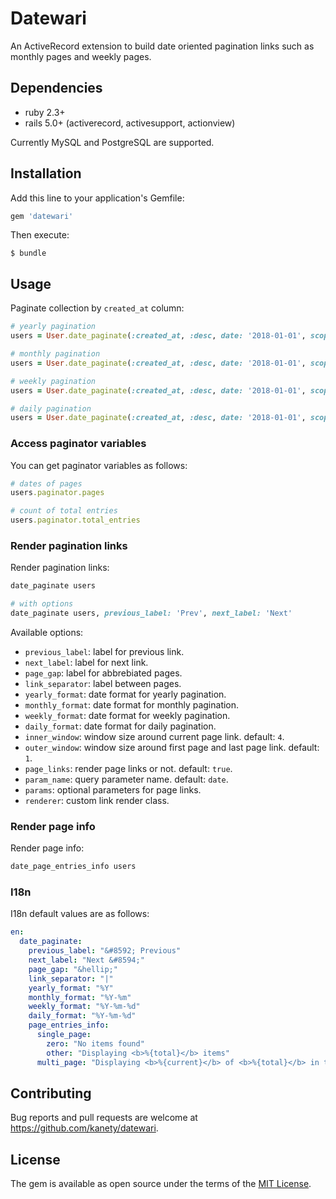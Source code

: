 # Datewari

An ActiveRecord extension to build date oriented pagination links such as monthly pages and weekly pages.

## Dependencies

* ruby 2.3+
* rails 5.0+ (activerecord, activesupport, actionview)

Currently MySQL and PostgreSQL are supported.

## Installation

Add this line to your application's Gemfile:

```ruby
gem 'datewari'
```

Then execute:

    $ bundle

## Usage

Paginate collection by `created_at` column:

```ruby
# yearly pagination
users = User.date_paginate(:created_at, :desc, date: '2018-01-01', scope: :yearly)

# monthly pagination
users = User.date_paginate(:created_at, :desc, date: '2018-01-01', scope: :monthly)

# weekly pagination
users = User.date_paginate(:created_at, :desc, date: '2018-01-01', scope: :weekly)

# daily pagination
users = User.date_paginate(:created_at, :desc, date: '2018-01-01', scope: :daily)
```

### Access paginator variables

You can get paginator variables as follows:

```ruby
# dates of pages
users.paginator.pages

# count of total entries
users.paginator.total_entries
```

### Render pagination links

Render pagination links:

```ruby
date_paginate users

# with options
date_paginate users, previous_label: 'Prev', next_label: 'Next'
```

Available options:

* `previous_label`: label for previous link.
* `next_label`: label for next link.
* `page_gap`: label for abbrebiated pages.
* `link_separator`: label between pages.
* `yearly_format`: date format for yearly pagination.
* `monthly_format`: date format for monthly pagination.
* `weekly_format`: date format for weekly pagination.
* `daily_format`: date format for daily pagination.
* `inner_window`: window size around current page link. default: `4`.
* `outer_window`: window size around first page and last page link. default: `1`.
* `page_links`: render page links or not. default: `true`.
* `param_name`: query parameter name. default: `date`.
* `params`: optional parameters for page links.
* `renderer`: custom link render class.

### Render page info

Render page info:

```ruby
date_page_entries_info users
```

### I18n

I18n default values are as follows:

```yaml
en:
  date_paginate:
    previous_label: "&#8592; Previous"
    next_label: "Next &#8594;"
    page_gap: "&hellip;"
    link_separator: "|"
    yearly_format: "%Y"
    monthly_format: "%Y-%m"
    weekly_format: "%Y-%m-%d"
    daily_format: "%Y-%m-%d"
    page_entries_info:
      single_page:
        zero: "No items found"
        other: "Displaying <b>%{total}</b> items"
      multi_page: "Displaying <b>%{current}</b> of <b>%{total}</b> in total"
```

## Contributing

Bug reports and pull requests are welcome at https://github.com/kanety/datewari.

## License

The gem is available as open source under the terms of the [MIT License](http://opensource.org/licenses/MIT).
